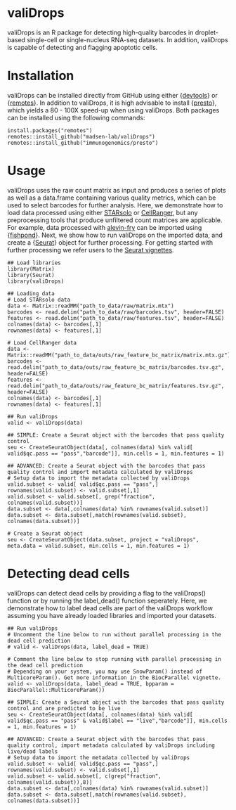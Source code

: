 # valiDrops

valiDrops is an R package for detecting high-quality barcodes in droplet-based single-cell or single-nucleus RNA-seq datasets. In addition, valiDrops is capable of detecting and flagging apoptotic cells.

# Installation

valiDrops can be installed directly from GitHub using either {[devtools](https://cran.r-project.org/web/packages/devtools/index.html)} or {[remotes](https://cran.r-project.org/web/packages/remotes/index.html)}. In addition to valiDrops, it is high advisable to install {[presto](https://github.com/immunogenomics/presto)}, which yields a 80 - 100X speed-up when using valiDrops. Both packages can be installed using the following commands:

```{r}
install.packages("remotes")
remotes::install_github("madsen-lab/valiDrops")
remotes::install_github("immunogenomics/presto")
```

# Usage

valiDrops uses the raw count matrix as input and produces a series of plots as well as a data.frame containing various quality metrics, which can be used to select barcodes for further analysis. Here, we demonstrate how to load data processed using either [STARsolo](https://github.com/alexdobin/STAR) or [CellRanger](https://support.10xgenomics.com/single-cell-gene-expression/software/overview/welcome), but any preprocessing tools that produce unfiltered count matrices are applicable. For example, data processed with [alevin-fry](https://github.com/COMBINE-lab/alevin-fry) can be imported using {[fishpond](https://bioconductor.org/packages/release/bioc/html/fishpond.html)}. Next, we show how to run valiDrops on the imported data, and create a {[Seurat](https://cran.r-project.org/web/packages/Seurat/index.html)} object for further processing. For getting started with further processing we refer users to the [Seurat vignettes](https://satijalab.org/seurat/). 

```{r}
## Load libraries
library(Matrix)
library(Seurat)
library(valiDrops)

## Loading data
# Load STARsolo data
data <- Matrix::readMM("path_to_data/raw/matrix.mtx")
barcodes <- read.delim("path_to_data/raw/barcodes.tsv", header=FALSE)
features <- read.delim("path_to_data/raw/features.tsv", header=FALSE)
colnames(data) <- barcodes[,1]
rownames(data) <- features[,1]

# Load CellRanger data
data <- Matrix::readMM("path_to_data/outs/raw_feature_bc_matrix/matrix.mtx.gz")
barcodes <- read.delim("path_to_data/outs/raw_feature_bc_matrix/barcodes.tsv.gz", header=FALSE)
features <- read.delim("path_to_data/outs/raw_feature_bc_matrix/features.tsv.gz", header=FALSE)
colnames(data) <- barcodes[,1]
rownames(data) <- features[,1]

## Run valiDrops
valid <- valiDrops(data)

## SIMPLE: Create a Seurat object with the barcodes that pass quality control
seu <- CreateSeuratObject(data[, colnames(data) %in% valid[ valid$qc.pass == "pass","barcode"]], min.cells = 1, min.features = 1)

## ADVANCED: Create a Seurat object with the barcodes that pass quality control and import metadata calculated by valiDrops
# Setup data to import the metadata collected by valiDrops
valid.subset <- valid[ valid$qc.pass == "pass",]
rownames(valid.subset) <- valid.subset[,1]
valid.subset <- valid.subset[, grep("fraction", colnames(valid.subset))]
data.subset <- data[,colnames(data) %in% rownames(valid.subset)]
data.subset <- data.subset[,match(rownames(valid.subset), colnames(data.subset))]

# Create a Seurat object
seu <- CreateSeuratObject(data.subset, project = "valiDrops", meta.data = valid.subset, min.cells = 1, min.features = 1)
```

# Detecting dead cells

valiDrops can detect dead cells by providing a flag to the valiDrops() function or by running the label_dead() function seperately. Here, we demonstrate how to label dead cells are part of the valiDrops workflow assuming you have already loaded libraries and imported your datasets.

```{r}
## Run valiDrops
# Uncomment the line below to run without parallel processing in the dead cell prediction 
# valid <- valiDrops(data, label_dead = TRUE)

# Comment the line below to stop running with parallel processing in the dead cell prediction
# Depending on your system, you may use SnowParam() instead of MulticoreParam(). Get more information in the BiocParallel vignette.
valid <- valiDrops(data, label_dead = TRUE, bpparam = BiocParallel::MulticoreParam())

## SIMPLE: Create a Seurat object with the barcodes that pass quality control and are predicted to be live
seu <- CreateSeuratObject(data[, colnames(data) %in% valid[ valid$qc.pass == "pass" & valid$label == "live","barcode"]], min.cells = 1, min.features = 1)

## ADVANCED: Create a Seurat object with the barcodes that pass quality control, import metadata calculated by valiDrops including live/dead labels
# Setup data to import the metadata collected by valiDrops
valid.subset <- valid[ valid$qc.pass == "pass",]
rownames(valid.subset) <- valid.subset[,1]
valid.subset <- valid.subset[, c(grep("fraction", colnames(valid.subset)),8)]
data.subset <- data[,colnames(data) %in% rownames(valid.subset)]
data.subset <- data.subset[,match(rownames(valid.subset), colnames(data.subset))]
```

